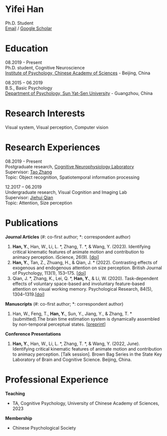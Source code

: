 # Yifei Han
Ph.D. Student<br>
[Email](hanyf@psych.ac.cn) / [Google Scholar](https://scholar.google.com/citations?user=UOXgriEAAAAJ&hl=zh-CN)<br>

# Education
08.2019 - Present<br>
Ph.D. student, Cognitive Neuroscience<br>
[Institute of Psychology, Chinese Academy of Sciences](http://psych.cas.cn/) - Beijing, China<br>

08.2015 – 06.2019<br>
B.S., Basic Psychology<br>
[Department of Psychology, Sun Yat-Sen University](https://psy.sysu.edu.cn/) - Guangzhou, China 

# Research Interests
Visual system, Visual perception, Computer vision

# Research Experiences
08.2019 - Present<br>
Postgraduate research, [Cognitive Neurophysiology Laboratory](http://neuron.psych.ac.cn/)<br>
Supervisor: [Tao Zhang](http://psych.cas.cn/sourcedb/cn/expert/201003/t20100324_6369818.html)<br>
Topic: Object recognition, Spatiotemporal information processing <br>

12.2017 – 06.2019<br>
Undergraduate research, Visual Cognition and Imaging Lab<br>
Supervisor: [Jiehui Qian](https://psy.sysu.edu.cn/teacher/309)<br>
Topic: Attention, Size perception <br>

# Publications
__Journal Articles__ (#: co-first author; *: correspondent author)
1. **Han, Y.**, Han, W., Li, L. *, Zhang, T. *, & Wang, Y. (2023). Identifying critical kinematic features of animate motion and contribution to animacy perception. iScience, 26(9). [[doi](https://doi.org/10.1016/j.isci.2023.107658)]<br>
2. **Han, Y.**, Tan, Z., Zhuang, H., & Qian, J. * (2022). Contrasting effects of exogenous and endogenous attention on size perception. British Journal of Psychology, 113(1), 153–175. [[doi](https://doi.org/10.1111/bjop.12529)]<br>
3. Qian, J. *, Zhang, K., Lei, Q. *, **Han, Y.**, & Li, W. (2020). Task-dependent effects of voluntary space-based and involuntary feature-based attention on visual working memory. Psychological Research, 84(5), 1304–1319.[[doi]( https://doi.org/10.1007/s00426-019-01161-x)]

__Manuscripts__ (#: co-first author; *: correspondent author)
1. Han, W., Feng, T., **Han, Y.**, Sun, Y., Jiang, Y., & Zhang, T. * (submitted).The brain time estimation system is dynamically assembled by non-temporal perceptual states. [[preprint](https://www.biorxiv.org/content/10.1101/2023.09.20.556438v1)]

__Conference Presentations__ 
1. **Han, Y.**, Han, W., Li, L. *, Zhang, T. *, & Wang, Y. (2022, June). Identifying critical kinematic features of animate motion and contribution to animacy perception. [Talk session]. Brown Bag Series in the State Key Laboratory of Brain and Cognitive Science. Beijing, China.

# Professional Experience
__Teaching__ <br>
- TA, Cognitive Psychology, University of Chinese Academy of Sciences, 2023 <br>

__Membership__ <br>
- Chinese Psychological Society <br>


